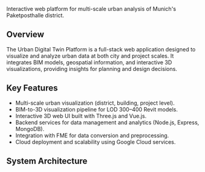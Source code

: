 Interactive web platform for multi-scale urban analysis of Munich's Paketposthalle district.

## Overview
The Urban Digital Twin Platform is a full-stack web application designed to visualize and analyze urban data at both city and project scales. 
It integrates BIM models, geospatial information, and interactive 3D visualizations, providing insights for planning and design decisions.

## Key Features
- Multi-scale urban visualization (district, building, project level).
- BIM-to-3D visualization pipeline for LOD 300–400 Revit models.
- Interactive 3D web UI built with Three.js and Vue.js.
- Backend services for data management and analytics (Node.js, Express, MongoDB).
- Integration with FME for data conversion and preprocessing.
- Cloud deployment and scalability using Google Cloud services.

## System Architecture

